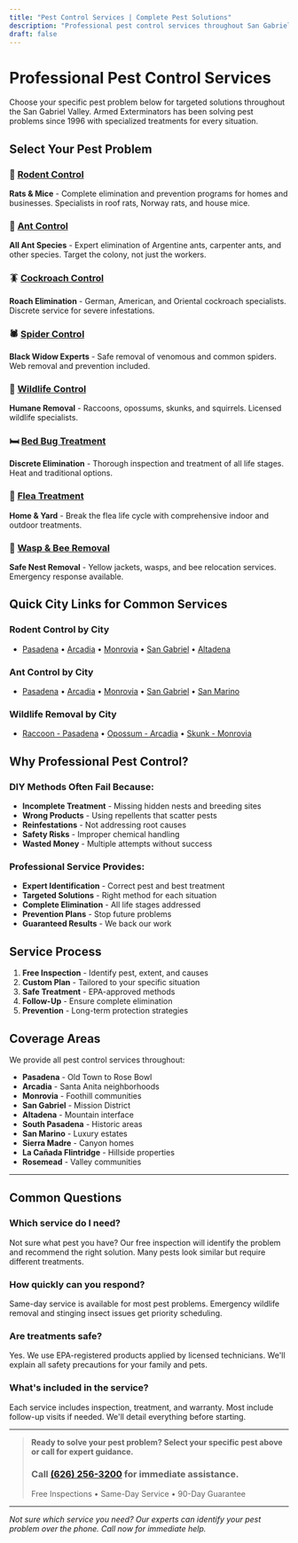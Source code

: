 ```yaml
---
title: "Pest Control Services | Complete Pest Solutions"
description: "Professional pest control services throughout San Gabriel Valley. Choose your pest problem for specialized solutions. Family-owned since 1996."
draft: false
---
```


# Professional Pest Control Services

Choose your specific pest problem below for targeted solutions throughout the San Gabriel Valley. Armed Exterminators has been solving pest problems since 1996 with specialized treatments for every situation.

## Select Your Pest Problem

<div class="pest-services-grid">

### 🐀 [Rodent Control](/services/rodent-control/)
**Rats & Mice** - Complete elimination and prevention programs for homes and businesses. Specialists in roof rats, Norway rats, and house mice.

### 🐜 [Ant Control](/services/ant-control/)
**All Ant Species** - Expert elimination of Argentine ants, carpenter ants, and other species. Target the colony, not just the workers.

### 🪳 [Cockroach Control](/services/cockroach-exterminator/)
**Roach Elimination** - German, American, and Oriental cockroach specialists. Discrete service for severe infestations.

### 🕷️ [Spider Control](/services/spider-control/)
**Black Widow Experts** - Safe removal of venomous and common spiders. Web removal and prevention included.

### 🦝 [Wildlife Control](/wildlife-control-services/)
**Humane Removal** - Raccoons, opossums, skunks, and squirrels. Licensed wildlife specialists.

### 🛏️ [Bed Bug Treatment](/services/bed-bug-treatment/)
**Discrete Elimination** - Thorough inspection and treatment of all life stages. Heat and traditional options.

### 🦟 [Flea Treatment](/services/flea-treatment/)
**Home & Yard** - Break the flea life cycle with comprehensive indoor and outdoor treatments.

### 🐝 [Wasp & Bee Removal](/services/wasp-bee-removal/)
**Safe Nest Removal** - Yellow jackets, wasps, and bee relocation services. Emergency response available.

</div>

## Quick City Links for Common Services

### Rodent Control by City
- [Pasadena](/rodent-control-pasadena/) • [Arcadia](/rat-control-arcadia/) • [Monrovia](/rat-control-monrovia/) • [San Gabriel](/rat-control-san-gabriel/) • [Altadena](/rat-control-altadena/)

### Ant Control by City
- [Pasadena](/ant-control-pasadena/) • [Arcadia](/ant-control-arcadia/) • [Monrovia](/ant-control-monrovia/) • [San Gabriel](/ant-control-san-gabriel/) • [San Marino](/ant-control-san-marino/)

### Wildlife Removal by City
- [Raccoon - Pasadena](/raccoon-removal-pasadena/) • [Opossum - Arcadia](/opossum-removal-arcadia/) • [Skunk - Monrovia](/skunk-removal-monrovia/)

## Why Professional Pest Control?

### DIY Methods Often Fail Because:
- **Incomplete Treatment** - Missing hidden nests and breeding sites
- **Wrong Products** - Using repellents that scatter pests
- **Reinfestations** - Not addressing root causes
- **Safety Risks** - Improper chemical handling
- **Wasted Money** - Multiple attempts without success

### Professional Service Provides:
- **Expert Identification** - Correct pest and best treatment
- **Targeted Solutions** - Right method for each situation
- **Complete Elimination** - All life stages addressed
- **Prevention Plans** - Stop future problems
- **Guaranteed Results** - We back our work

## Service Process

1. **Free Inspection** - Identify pest, extent, and causes
2. **Custom Plan** - Tailored to your specific situation
3. **Safe Treatment** - EPA-approved methods
4. **Follow-Up** - Ensure complete elimination
5. **Prevention** - Long-term protection strategies

## Coverage Areas

We provide all pest control services throughout:
- **Pasadena** - Old Town to Rose Bowl
- **Arcadia** - Santa Anita neighborhoods  
- **Monrovia** - Foothill communities
- **San Gabriel** - Mission District
- **Altadena** - Mountain interface
- **South Pasadena** - Historic areas
- **San Marino** - Luxury estates
- **Sierra Madre** - Canyon homes
- **La Cañada Flintridge** - Hillside properties
- **Rosemead** - Valley communities

---

## Common Questions

### Which service do I need?
Not sure what pest you have? Our free inspection will identify the problem and recommend the right solution. Many pests look similar but require different treatments.

### How quickly can you respond?
Same-day service is available for most pest problems. Emergency wildlife removal and stinging insect issues get priority scheduling.

### Are treatments safe?
Yes. We use EPA-registered products applied by licensed technicians. We'll explain all safety precautions for your family and pets.

### What's included in the service?
Each service includes inspection, treatment, and warranty. Most include follow-up visits if needed. We'll detail everything before starting.

---

> **Ready to solve your pest problem? Select your specific pest above or call for expert guidance.**
> ### Call [(626) 256-3200](tel:6262563200) for immediate assistance.
> Free Inspections • Same-Day Service • 90-Day Guarantee

---

*Not sure which service you need? Our experts can identify your pest problem over the phone. Call now for immediate help.*